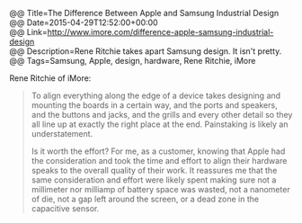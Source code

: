 @@ Title=The Difference Between Apple and Samsung Industrial Design  
@@ Date=2015-04-29T12:52:00+00:00  
@@ Link=http://www.imore.com/difference-apple-samsung-industrial-design  
@@ Description=Rene Ritchie takes apart Samsung design. It isn't pretty.  
@@ Tags=Samsung, Apple, design, hardware, Rene Ritchie, iMore  

Rene Ritchie of iMore:
>To align everything along the edge of a device takes designing and mounting the boards in a certain way, and the ports and speakers, and the buttons and jacks, and the grills and every other detail so they all line up at exactly the right place at the end. Painstaking is likely an understatement.
>
>Is it worth the effort? For me, as a customer, knowing that Apple had the consideration and took the time and effort to align their hardware speaks to the overall quality of their work. It reassures me that the same consideration and effort were likely spent making sure not a millimeter nor milliamp of battery space was wasted, not a nanometer of die, not a gap left around the screen, or a dead zone in the capacitive sensor.